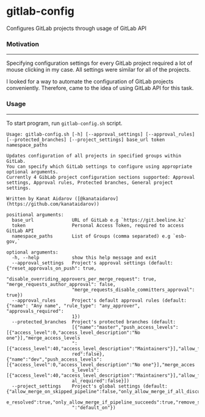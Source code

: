 # gitlab-config

Configures GitLab projects through usage of GitLab API

### Motivation 
---
Specifying configuration settings for every GitLab project required a lot of mouse clicking in my case. All settings were similar for all of the projects.

I looked for a way to automate the configuration of GitLab projects conveniently. Therefore, came to the idea of using GitLab API for this task.

### Usage
---
To start program, run `gitlab-config.sh` script.

```shell
Usage: gitlab-config.sh [-h] [--approval_settings] [--approval_rules] [--protected_branches] [--project_settings] base_url token namespace_paths

Updates configuration of all projects in specified groups within GitLab. 
You can specify which GitLab settings to configure using appropriate optional arguments. 
Currently 4 GibLab project configuration sections supported: Approval settings, Approval rules, Protected branches, General project settings. 

Written by Kanat Aidarov ([@kanataidarov](https://github.com/kanataidarov))

positional arguments:
  base_url              URL of GitLab e.g `https://git.beeline.kz`
  token                 Personal Access Token, required to access GitLab API
  namespace_paths       List of Groups (comma separated) e.g `esb-gov,`

optional arguments:
  -h, --help            show this help message and exit
  --approval_settings   Project's approval settings (default: {"reset_approvals_on_push": true,
                        "disable_overriding_approvers_per_merge_request": true, "merge_requests_author_approval": false,
                        "merge_requests_disable_committers_approval": true})
  --approval_rules      Project's default approval rules (default: {"name": "Any name", "rule_type": "any_approver", "approvals_required":
                        1})
  --protected_branches  Project's protected branches (default:
                        [{"name":"master","push_access_levels":[{"access_level":0,"access_level_description":"No one"}],"merge_access_levels
                        ":[{"access_level":40,"access_level_description":"Maintainers"}],"allow_force_push":false,"code_owner_approval_requi
                        red":false},{"name":"dev","push_access_levels":[{"access_level":0,"access_level_description":"No one"}],"merge_acces
                        s_levels":[{"access_level":40,"access_level_description":"Maintainers"}],"allow_force_push":false,"code_owner_approv
                        al_required":false}])
  --project_settings    Project's global settings (default: {"allow_merge_on_skipped_pipeline":false,"only_allow_merge_if_all_discussions_ar
                        e_resolved":true,"only_allow_merge_if_pipeline_succeeds":true,"remove_source_branch_after_merge":true,"squash_option
                        ":"default_on"})

```

